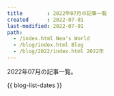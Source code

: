 ```yaml
---
title        : 2022年07月の記事一覧
created      : 2022-07-01
last-modified: 2022-07-01
path:
  - /index.html Neo's World
  - /blog/index.html Blog
  - /blog/2022/index.html 2022年
---
```


2022年07月の記事一覧。

{{ blog-list-dates }}
